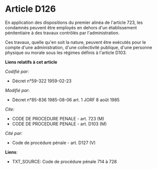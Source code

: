 # Article D126

En application des dispositions du premier alinéa de l'article 723, les condamnés peuvent être employés en dehors d'un
établissement pénitentiaire à des travaux contrôlés par l'administration.

Ces travaux, quelle qu'en soit la nature, peuvent être exécutés pour le compte d'une administration, d'une collectivité
publique, d'une personne physique ou morale sous les régimes définis à l'article D103.

**Liens relatifs à cet article**

_Codifié par_:

  - Décret n°59-322 1959-02-23

_Modifié par_:

  - Décret n°85-836 1985-08-06 art. 1 JORF 8 août 1985

_Cite_:

  - CODE DE PROCEDURE PENALE - art. 723 (M)
  - CODE DE PROCEDURE PENALE - art. D103 (M)

_Cité par_:

  - Code de procédure pénale - art. D127 (V)

**Liens**:

  - TXT_SOURCE: Code de procédure pénale 714 à 728
